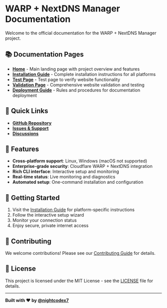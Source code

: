 # WARP + NextDNS Manager Documentation

Welcome to the official documentation for the WARP + NextDNS Manager project.

## 📚 Documentation Pages

- **[Home](index.html)** - Main landing page with project overview and features
- **[Installation Guide](installation.html)** - Complete installation instructions for all platforms
- **[Test Page](test.html)** - Test page to verify website functionality
- **[Validation Page](validate.html)** - Comprehensive website validation and testing
- **[Deployment Guide](DEPLOYMENT_GUIDE.md)** - Rules and procedures for documentation deployment

## 🚀 Quick Links

- **[GitHub Repository](https://github.com/nightcodex7/warp-nextdns-wireguard)**
- **[Issues & Support](https://github.com/nightcodex7/warp-nextdns-wireguard/issues)**
- **[Discussions](https://github.com/nightcodex7/warp-nextdns-wireguard/discussions)**

## 🌟 Features

- **Cross-platform support**: Linux, Windows (macOS not supported)
- **Enterprise-grade security**: Cloudflare WARP + NextDNS integration
- **Rich CLI interface**: Interactive setup and monitoring
- **Real-time status**: Live monitoring and diagnostics
- **Automated setup**: One-command installation and configuration

## 📖 Getting Started

1. Visit the [Installation Guide](installation.html) for platform-specific instructions
2. Follow the interactive setup wizard
3. Monitor your connection status
4. Enjoy secure, private internet access

## 🤝 Contributing

We welcome contributions! Please see our [Contributing Guide](https://github.com/nightcodex7/warp-nextdns-wireguard/blob/main/CONTRIBUTING.md) for details.

## 📄 License

This project is licensed under the MIT License - see the [LICENSE](https://github.com/nightcodex7/warp-nextdns-wireguard/blob/main/LICENSE) file for details.

---

**Built with ❤️ by [@nightcodex7](https://github.com/nightcodex7)** 